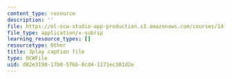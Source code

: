 ```yaml
---
content_type: resource
description: ''
file: https://ol-ocw-studio-app-production.s3.amazonaws.com/courses/14-01-principles-of-microeconomics-fall-2018/d82e319817b0576b8cd41171ec301d2e_BF1ZtGIjTik.vtt
file_type: application/x-subrip
learning_resource_types: []
resourcetype: Other
title: 3play caption file
type: OCWFile
uid: d82e3198-17b0-576b-8cd4-1171ec301d2e
---
```

